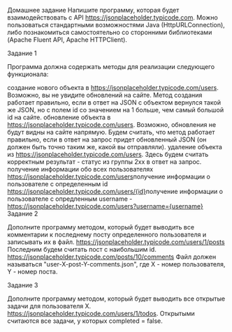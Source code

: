Домашнее задание
Напишите программу, которая будет взаимодействовать 
с API https://jsonplaceholder.typicode.com. 
Можно пользоваться стандартными возможностями Java (HttpURLConnection),
либо познакомиться самостоятельно со сторонними библиотеками 
(Apache Fluent API, Apache HTTPClient).

Задание 1

Программа должна содержать методы для реализации следующего функционала:

создание нового объекта в https://jsonplaceholder.typicode.com/users.
Возможно, вы не увидите обновлений на сайте. 
Метод создания работает правильно, если в ответ на JSON с объектом вернулся
такой же JSON, но с полем id со значением на 1 больше, чем самый большой id
на сайте.
обновление объекта в https://jsonplaceholder.typicode.com/users.
Возможно, обновления не будут видны на сайте напрямую. 
Будем считать, что метод работает правильно, если в ответ на запрос придет
обновленный JSON (он должен быть точно таким же, какой вы отправляли).
удаление объекта из https://jsonplaceholder.typicode.com/users. 
Здесь будем считать корректным результат - статус из группы 2хх в ответ на
запрос.
получение информации обо всех пользователях 
https://jsonplaceholder.typicode.com/users​
получение информации  о пользователе с определенным id 
https://jsonplaceholder.typicode.com/users/{id}​
получение информации о пользователе с опредленным username - 
https://jsonplaceholder.typicode.com/users?username={username}​
Задание 2

Дополните программу методом, который будет выводить все комментарии к последнему посту определенного пользователя и записывать их в файл. https://jsonplaceholder.typicode.com/users/1/posts Последним будем считать пост с наибольшим id. https://jsonplaceholder.typicode.com/posts/10/comments Файл должен называться "user-X-post-Y-comments.json", где Х - номер пользователя, Y - номер поста.

Задание 3

Дополните программу методом, который будет выводить все открытые задачи для пользователя Х. https://jsonplaceholder.typicode.com/users/1/todos. Открытыми считаются все задачи, у которых completed = false.